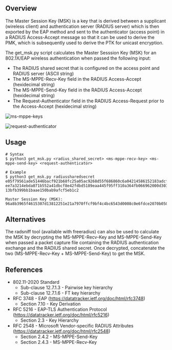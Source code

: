## Overview
The Master Session Key (MSK) is a key that is derived between a supplicant (wireless client) and authentication server (RADIUS server) which is then exported by the EAP method and sent to the authenticator (access point) in a RADIUS Access-Accept message so that it can be used to derive the PMK, which is subsequently used to derive the PTK for unicast encryption.

The get_msk.py script calculates the Master Sesssion Key (MSK) for an 802.1X/EAP wireless authentication when passed the following input: 
* The RADIUS shared secret that is configured on the access point and RADIUS server (ASCII string)
* The MS-MPPE-Recv-Key field in the RADIUS Access-Accept (hexidecimal string)
* The MS-MPPE-Send-Key field in the RADIUS Access-Accept (hexidecimal string)
* The Request-Authenticator field in the RADIUS Access-Request prior to the Access-Accept (hexidecimal string)

![ms-mppe-keys](https://github.com/Bodayngo/master-session-key/assets/97417803/c3f7c56b-f844-4214-b753-cab5e3c57b45)

![request-authenticator](https://github.com/Bodayngo/master-session-key/assets/97417803/f2e06f66-32b7-41b1-96c5-e9791ef93e12)

## Usage
```
# Syntax
$ python3 get_msk.py <radius_shared_secret> <ms-mppe-recv-key> <ms-mppe-send-key> <request-authenticator>

# Example
$ python3 get_msk.py radiussharedsecret e05f79561ade51446bacf921b68fc25a05ac9268d55f686860c6a04214586152183adcfb89b865f552da3b1af7f90445e871 ee7a3214ebda071b552a41dbcf8e42fdbd5189eaa445f95ff310a364fb066962000d303254a2e040d047f0d67dce9c6e1e7a 13bfb399bb1baae150bab9afcf5eb1c2

Master Session Key (MSK):  96a8b3965f4615307d13812251e21a7970ffcf9bf4c4bc6543d0008c0e6fdce2070b050e3d294ca627b0e98dd731f3e50f09a1912d6b073ce40d13e620a26cef
```

## Alternatives
The radsniff tool (available with freeradius) can also be used to calculate the MSK by decrypting the MS-MPPE-Recv-Key and MS-MPPE-Send-Key when passed a packet capture file containing the RADIUS authentication exchange and the RADIUS shared secret. Once decrypted, concatenate the two (MS-MPPE-Recv-Key + MS-MPPE-Send-Key) to get the MSK.

## References
* 802.11-2020 Standard
  * Sub-clause 12.7.1.3 - Pairwise key hierarchy
  * Sub-clause 12.7.1.6 - FT key hierarchy
* RFC 3748 - EAP (https://datatracker.ietf.org/doc/html/rfc3748)
  * Section 7.10 - Key Derivation
* RFC 5216 - EAP-TLS Authentication Protocol (https://datatracker.ietf.org/doc/html/rfc5216)
  * Section 2.3 - Key Hierarchy
* RFC 2548 - Microsoft Vendor-specific RADIUS Attributes (https://datatracker.ietf.org/doc/html/rfc2548)
  * Section 2.4.2 - MS-MPPE-Send-Key
  * Section 2.4.3 - MS-MPPE-Recv-Key
